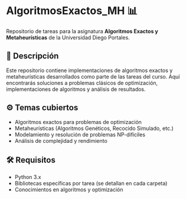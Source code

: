 # AlgoritmosExactos_MH 📊

Repositorio de tareas para la asignatura **Algoritmos Exactos y Metaheurísticas** de la Universidad Diego Portales.

## 📌 Descripción
Este repositorio contiene implementaciones de algoritmos exactos y metaheurísticas desarrollados como parte de las tareas del curso. Aquí encontrarás soluciones a problemas clásicos de optimización, implementaciones de algoritmos y análisis de resultados.

## ⚙ Temas cubiertos
- Algoritmos exactos para problemas de optimización
- Metaheurísticas (Algoritmos Genéticos, Recocido Simulado, etc.)
- Modelamiento y resolución de problemas NP-difíciles
- Análisis de complejidad y rendimiento

## 🛠 Requisitos
- Python 3.x
- Bibliotecas específicas por tarea (se detallan en cada carpeta)
- Conocimientos en algoritmos y optimización
